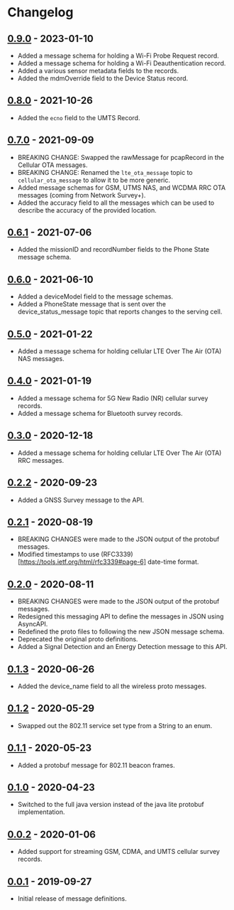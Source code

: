 # Changelog

## [0.9.0](https://github.com/christianrowlands/network-survey-messaging/releases/tag/v0.9.0) - 2023-01-10
* Added a message schema for holding a Wi-Fi Probe Request record.
* Added a message schema for holding a Wi-Fi Deauthentication record.
* Added a various sensor metadata fields to the records.
* Added the mdmOverride field to the Device Status record.

## [0.8.0](https://github.com/christianrowlands/network-survey-messaging/releases/tag/v0.8.0) - 2021-10-26
* Added the `ecno` field to the UMTS Record.

## [0.7.0](https://github.com/christianrowlands/network-survey-messaging/releases/tag/v0.7.0) - 2021-09-09
* BREAKING CHANGE: Swapped the rawMessage for pcapRecord in the Cellular OTA messages.
* BREAKING CHANGE: Renamed the `lte_ota_message` topic to `cellular_ota_message` to allow it to be more generic.
* Added message schemas for GSM, UTMS NAS, and WCDMA RRC OTA messages (coming from Network Survey+).
* Added the accuracy field to all the messages which can be used to describe the accuracy of the provided location.

## [0.6.1](https://github.com/christianrowlands/network-survey-messaging/releases/tag/v0.6.1) - 2021-07-06
* Added the missionID and recordNumber fields to the Phone State message schema.

## [0.6.0](https://github.com/christianrowlands/network-survey-messaging/releases/tag/v0.6.0) - 2021-06-10
* Added a deviceModel field to the message schemas.
* Added a PhoneState message that is sent over the device_status_message topic that reports changes to the serving cell.

## [0.5.0](https://github.com/christianrowlands/network-survey-messaging/releases/tag/v0.5.0) - 2021-01-22
* Added a message schema for holding cellular LTE Over The Air (OTA) NAS messages.

## [0.4.0](https://github.com/christianrowlands/network-survey-messaging/releases/tag/v0.4.0) - 2021-01-19
* Added a message schema for 5G New Radio (NR) cellular survey records.
* Added a message schema for Bluetooth survey records.

## [0.3.0](https://github.com/christianrowlands/network-survey-messaging/releases/tag/v0.3.0) - 2020-12-18
* Added a message schema for holding cellular LTE Over The Air (OTA) RRC messages.

## [0.2.2](https://github.com/christianrowlands/network-survey-messaging/releases/tag/v0.2.2) - 2020-09-23
* Added a GNSS Survey message to the API.

## [0.2.1](https://github.com/christianrowlands/network-survey-messaging/releases/tag/v0.2.1) - 2020-08-19
* BREAKING CHANGES were made to the JSON output of the protobuf messages.
* Modified timestamps to use (RFC3339)[https://tools.ietf.org/html/rfc3339#page-6] date-time format.

## [0.2.0](https://github.com/christianrowlands/network-survey-messaging/releases/tag/v0.2.0) - 2020-08-11
* BREAKING CHANGES were made to the JSON output of the protobuf messages.
* Redesigned this messaging API to define the messages in JSON using AsyncAPI.
* Redefined the proto files to following the new JSON message schema.
* Deprecated the original proto definitions.
* Added a Signal Detection and an Energy Detection message to this API.

## [0.1.3](https://github.com/christianrowlands/network-survey-messaging/releases/tag/v0.1.3) - 2020-06-26
* Added the device_name field to all the wireless proto messages.

## [0.1.2](https://github.com/christianrowlands/network-survey-messaging/releases/tag/v0.1.2) - 2020-05-29
* Swapped out the 802.11 service set type from a String to an enum.

## [0.1.1](https://github.com/christianrowlands/network-survey-messaging/releases/tag/v0.1.1) - 2020-05-23
* Added a protobuf message for 802.11 beacon frames.

## [0.1.0](https://github.com/christianrowlands/network-survey-messaging/releases/tag/v0.1.0) - 2020-04-23
* Switched to the full java version instead of the java lite protobuf implementation.

## [0.0.2](https://github.com/christianrowlands/network-survey-messaging/releases/tag/release-0.0.2) - 2020-01-06
* Added support for streaming GSM, CDMA, and UMTS cellular survey records.

## [0.0.1](https://github.com/christianrowlands/network-survey-messaging/releases/tag/release-0.0.1) - 2019-09-27
* Initial release of message definitions.
